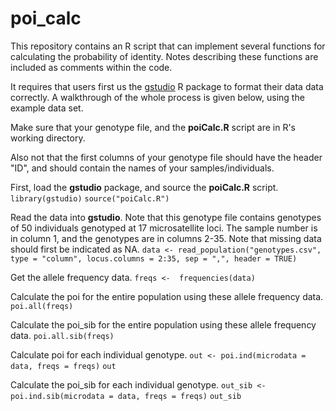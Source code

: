 # poi_calc
This repository contains an R script that can implement several functions for calculating the probability of identity. Notes describing these functions are included as comments within the code.

It requires that users first us the [gstudio](https://github.com/dyerlab/gstudio) R package to format their data data correctly. A walkthrough of the whole process is given below, using the example data set.

Make sure that your genotype file, and the **poiCalc.R** script are in R's working directory.

Also not that the first columns of your genotype file should have the header "ID", and should contain the names of your samples/individuals.

First, load the **gstudio** package, and source the **poiCalc.R** script.
`library(gstudio)`
`source("poiCalc.R")`

Read the data into **gstudio**. Note that this genotype file contains genotypes of 50 individuals genotyped at 17 microsatellite loci. The sample number is in column 1, and the genotypes are in columns 2-35. Note that missing data should first be indicated as NA.
`data <- read_population("genotypes.csv", type = "column", locus.columns = 2:35, sep = ",", header = TRUE)`

Get the allele frequency data.
`freqs <-  frequencies(data)`

Calculate the poi for the entire population using these allele frequency data.
`poi.all(freqs)`

Calculate the poi_sib for the entire population using these allele frequency data.
`poi.all.sib(freqs)`

Calculate poi for each individual genotype.
`out <- poi.ind(microdata = data, freqs = freqs)`
`out`

Calculate the poi_sib for each individual genotype.
`out_sib <- poi.ind.sib(microdata = data, freqs = freqs)`
`out_sib`
